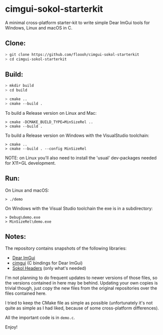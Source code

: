 # cimgui-sokol-starterkit

A minimal cross-platform starter-kit to write simple
Dear ImGui tools for Windows, Linux and macOS in C.

## Clone:

```bash
> git clone https://github.com/floooh/cimgui-sokol-starterkit
> cd cimgui-sokol-starterkit
```

## Build:

```bash
> mkdir build
> cd build

> cmake ..
> cmake --build .
```

To build a Release version on Linux and Mac:

```
> cmake -DCMAKE_BUILD_TYPE=MinSizeRel ..
> cmake --build .
```

To build a Release version on Windows with the VisualStudio toolchain:

```
> cmake ..
> cmake --build . --config MinSizeRel
```

NOTE: on Linux you'll also need to install the 'usual' dev-packages needed for X11+GL development.

## Run:

On Linux and macOS:
```
> ./demo
```

On Windows with the Visual Studio toolchain the exe is in a subdirectory:
```
> Debug\demo.exe
> MinSizeRel\demo.exe
```

## Notes:

The repository contains snapshots of the following libraries:

- [Dear ImGui](https://github.com/ocornut/imgui)
- [cimgui](https://github.com/cimgui/cimgui) (C bindings for Dear ImGui)
- [Sokol Headers](https://github.com/floooh/sokol) (only what's needed)

I'm not planning to do frequent updates to newer versions of those 
files, so the versions contained in here may be behind. Updating
your own copies is trivial though, just copy the new files from
the original repositories over the files contained here.

I tried to keep the CMake file as simple as possible (unfortunately
it's not quite as simple as I had liked, because of some cross-platform
differences).

All the important code is in ```demo.c```.

Enjoy!
